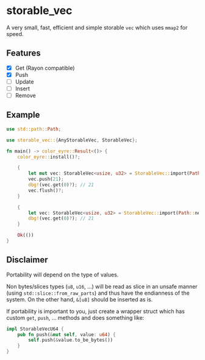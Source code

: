 # storable_vec

A very small, fast, efficient and simple storable `vec` which uses `mmap2` for speed.

## Features

- [x] Get (Rayon compatible)
- [x] Push
- [ ] Update
- [ ] Insert
- [ ] Remove

## Example

```rust
use std::path::Path;

use storable_vec::{AnyStorableVec, StorableVec};

fn main() -> color_eyre::Result<()> {
    color_eyre::install()?;

    {
        let mut vec: StorableVec<usize, u32> = StorableVec::import(Path::new("./v"))?;
        vec.push(21);
        dbg!(vec.get(0)?); // 21
        vec.flush()?;
    }

    {
        let vec: StorableVec<usize, u32> = StorableVec::import(Path::new("./v"))?;
        dbg!(vec.get(0)?); // 21
    }

    Ok(())
}
```

## Disclaimer

Portability will depend on the type of values.

Non bytes/slices types (`u8`, `u16`, ...) will be read as slice in an unsafe manner (using `std::slice::from_raw_parts`) and thus have the endianness of the system. On the other hand, `&[u8]` should be inserted as is.

If portability is important to you, just create a wrapper struct which has custom `get`, `push`, ... methods and does something like:

```rust
impl StorableVecU64 {
    pub fn push(&mut self, value: u64) {
        self.push(&value.to_be_bytes())
    }
}
```
